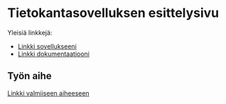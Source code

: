 # Tietokantasovelluksen esittelysivu

Yleisiä linkkejä:

* [Linkki sovellukseeni](https://hospital-schedule.herokuapp.com/)
* [Linkki dokumentaatiooni](https://www.github.com)

## Työn aihe

[Linkki valmiiseen aiheeseen](http://advancedkittenry.github.io/suunnittelu_ja_tyoymparisto/aiheet/Laakariaseman_tyovuorolista.html) 

